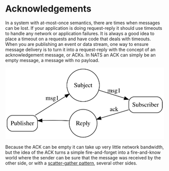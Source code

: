 # Acknowledgements

In a system with at-most-once semantics, there are times when messages can be lost. If your application is doing request-reply it should use timeouts to handle any network or application failures. It is always a good idea to place a timeout on a requests and have code that deals with timeouts. When you are publishing an event or data stream, one way to ensure message delivery is to turn it into a request-reply with the concept of an acknowledgement message, or ACKs. In NATS an ACK can simply be an empty message, a message with no payload.

![acks](/assets/images/acks.svg)

Because the ACK can be empty it can take up very little network bandwidth, but the idea of the ACK turns a simple fire-and-forget into a fire-and-know world where the sender can be sure that the message was received by the other side, or with a [scatter-gather pattern](reqreply.md), several other sides.
